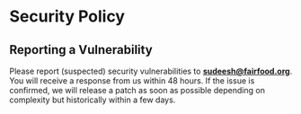 # Security Policy

## Reporting a Vulnerability
Please report (suspected) security vulnerabilities to
**[sudeesh@fairfood.org](mailto:sudeesh@fairfood.org)**. You will receive a response from
us within 48 hours. If the issue is confirmed, we will release a patch as soon
as possible depending on complexity but historically within a few days.
